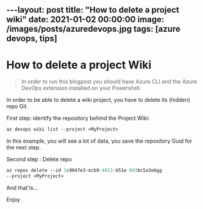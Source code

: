 ---layout: post
title:  "How to delete a project wiki"
date:   2021-01-02 00:00:00
image: /images/posts/azuredevops.jpg
tags: [azure devops, tips]
---

# How to delete a project Wiki

> In order to run this blogpost you should have Azure CLI and the Azure DevOps extension installed on your Powershell.

In order to be able to delete a wiki project, you have to delete its (hidden) repo Git.
<!--more-->
First step: identify the repository behind the Project Wiki:

```ps
az devops wiki list --project <MyProject>
```

In this example, you will see a lot of data, you save the repository Guid for the next step.

Second step : Delete repo

```ps
az repos delete --id 2c9047e3-ecb9-4913-b51e-893bc5a3e6gg 
--project <MyProject>
```

And that'is...

Enjoy